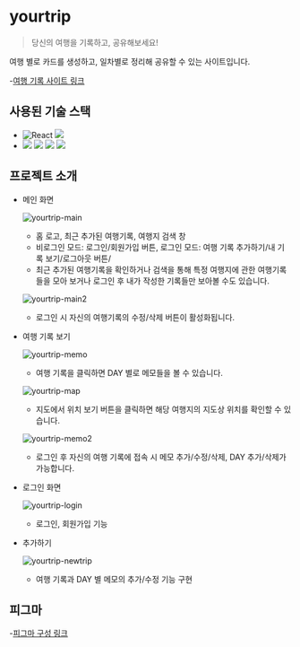 # yourtrip

>당신의 여행을 기록하고, 공유해보세요!

여행 별로 카드를 생성하고, 일차별로 정리해 공유할 수 있는 사이트입니다.

-[여행 기록 사이트 링크](http://yourtrip.co.kr/)

## 사용된 기술 스택

- <img src="https://img.shields.io/badge/React-61DAFB?style=for-the-badge&logo=React&logoColor=black" alt="React"/> <img src="https://img.shields.io/badge/javascript-F7DF1E?style=for-the-badge&logo=javascript&logoColor=black"> 
- <img src="https://img.shields.io/badge/node.js-339933?style=for-the-badge&logo=node.js&logoColor=white"> <img src="https://img.shields.io/badge/express-000000?style=for-the-badge&logo=express&logoColor=white"> <img src="https://img.shields.io/badge/mongodb-47A248?style=for-the-badge&logo=mongodb&logoColor=white"> <img src="https://img.shields.io/badge/Amazon EC2-FF9900?style=for-the-badge&logo=amazon ec2&logoColor=white"> 

## 프로젝트 소개

- 메인 화면

  ![yourtrip-main](https://github.com/kkook1234/yourtrip/assets/134517779/bdd305af-d435-43fd-88ee-99b829cfb7b9)

  - 홈 로고, 최근 추가된 여행기록, 여행지 검색 창
  - 비로그인 모드: 로그인/회원가입 버튼, 로그인 모드: 여행 기록 추가하기/내 기록 보기/로그아웃 버튼/
  - 최근 추가된 여행기록을 확인하거나 검색을 통해 특정 여행지에 관한 여행기록들을 모아 보거나 로그인 후 내가 작성한 기록들만 보아볼 수도 있습니다.

  ![yourtrip-main2](https://github.com/kkook1234/yourtrip/assets/134517779/63aa9b4e-2480-49ac-86c9-717d16daf8c9)

  - 로그인 시 자신의 여행기록의 수정/삭제 버튼이 활성화됩니다.


- 여행 기록 보기

  ![yourtrip-memo](https://github.com/kkook1234/yourtrip/assets/134517779/82543367-283d-44ed-ba70-22147058f254)


  - 여행 기록을 클릭하면 DAY 별로 메모들을 볼 수 있습니다.

  ![yourtrip-map](https://github.com/kkook1234/yourtrip/assets/134517779/43d53f40-2d58-4ccd-badc-49d785cc670f)

  - 지도에서 위치 보기 버튼을 클릭하면 해당 여행지의 지도상 위치를 확인할 수 있습니다.
  
  ![yourtrip-memo2](https://github.com/kkook1234/yourtrip/assets/134517779/16c7e359-3783-44bc-9e9e-933fbf4c5ab1)
  
  - 로그인 후 자신의 여행 기록에 접속 시 메모 추가/수정/삭제, DAY 추가/삭제가 가능합니다.


- 로그인 화면

  ![yourtrip-login](https://github.com/kkook1234/yourtrip/assets/134517779/e2e249f0-f94e-4a63-9e2e-630fdc4efe0b)

  - 로그인, 회원가입 기능


- 추가하기
  
  ![yourtrip-newtrip](https://github.com/kkook1234/yourtrip/assets/134517779/0a7cf4cb-3d8e-47d2-8c5c-73e9e9727792)

  - 여행 기록과 DAY 별 메모의 추가/수정 기능 구현

## 피그마

-[피그마 구성 링크](https://www.figma.com/file/1DktgIbaBeVD1LbyD1m1fn/%EC%97%AC%ED%96%89-%EA%B8%B0%EB%A1%9D-%EC%82%AC%EC%9D%B4%ED%8A%B8?type=design&node-id=0-1&mode=design&t=gmYaPYxkiBERR0Cc-0)
